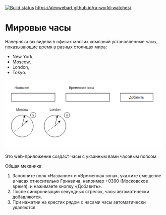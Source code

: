 [![Build status](https://ci.appveyor.com/api/projects/status/bkqta2igb817idnn?svg=true)](https://ci.appveyor.com/project/AlexWEBArt/ra-world-watches)
https://alexwebart.github.io/ra-world-watches/

Мировые часы
===

Наверняка вы видели в офисах многих компаний установленные часы, показывающие время в разных столицах мира:
* New York,
* Moscow,
* London,
* Tokyo.

![Watches](./src/assets/watches.png)

Это web-приложение создаст часы с укзанным вами часовым поясом.

Общая механика:

1. Заполните поля «Название» и «Временная зона», укажите смещение в часах относительно Гринвича, например +0300 (Московское время), и нажимаете кнопку «Добавить».
1. После синхронизации секундных стрелок, часы автоматически добавляются.
1. При нажатии на крестик рядом с часами часы автоматически удаляются.
